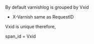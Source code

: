 By default varnishlog is grouped by Vxid

* X-Varnish same as RequestID

Vxid is unique therefore,

span_id = Vxid
